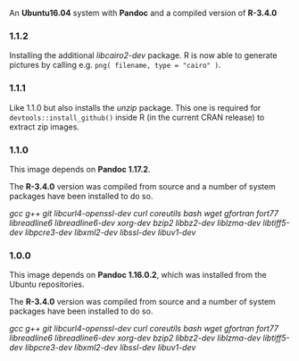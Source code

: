 An **Ubuntu16.04** system with **Pandoc** and a compiled
version of **R-3.4.0**

### 1.1.2

Installing the additional *libcairo2-dev* package. R is now able to
generate pictures by calling e.g. `png( filename, type = "cairo" )`.

### 1.1.1

Like 1.1.0 but also installs the *unzip* package. This one is required
for `devtools::install_github()` inside R (in the current CRAN
release) to extract zip images. 

### 1.1.0

This image depends on **Pandoc 1.17.2**. 

The **R-3.4.0** version was compiled from source and a number of
system packages have been installed to do so.

*gcc g++ git libcurl4-openssl-dev curl coreutils bash wget gfortran
fort77 libreadline6 libreadline6-dev xorg-dev bzip2 libbz2-dev
liblzma-dev libtiff5-dev libpcre3-dev libxml2-dev libssl-dev
libuv1-dev* 


### 1.0.0

This image depends on **Pandoc 1.16.0.2**, which was installed from
the Ubuntu repositories. 

The **R-3.4.0** version was compiled from source and a number of
system packages have been installed to do so.

*gcc g++ git libcurl4-openssl-dev curl coreutils bash wget gfortran
fort77 libreadline6 libreadline6-dev xorg-dev bzip2 libbz2-dev
liblzma-dev libtiff5-dev libpcre3-dev libxml2-dev libssl-dev
libuv1-dev* 
